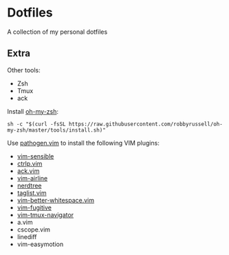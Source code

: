 # Dotfiles

A collection of my personal dotfiles

## Extra

Other tools:

* Zsh
* Tmux
* ack

Install [oh-my-zsh](http://ohmyz.sh/):

    sh -c "$(curl -fsSL https://raw.githubusercontent.com/robbyrussell/oh-my-zsh/master/tools/install.sh)"


Use [pathogen.vim](https://github.com/tpope/vim-pathogen) to install the
following VIM plugins:

* [vim-sensible](https://github.com/tpope/vim-sensible)
* [ctrlp.vim](https://github.com/kien/ctrlp.vim)
* [ack.vim](https://github.com/mileszs/ack.vim)
* [vim-airline](https://github.com/vim-airline/vim-airline)
* [nerdtree](https://github.com/scrooloose/nerdtree)
* [taglist.vim](https://github.com/vim-scripts/taglist.vim)
* [vim-better-whitespace.vim](https://github.com/ntpeters/vim-better-whitespace)
* [vim-fugitive](https://github.com/tpope/vim-fugitive)
* [vim-tmux-navigator](https://github.com/christoomey/vim-tmux-navigator)
* a.vim
* cscope.vim
* linediff
* vim-easymotion


